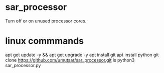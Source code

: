 # sar_processor
Turn off or on unused processor cores.
# linux commmands
  apt get update -y && apt get upgrade -y
  apt install git
  apt install python
  git clone https://github.com/umutsar/sar_processor.git
  ls
  python3 sar_processor.py
